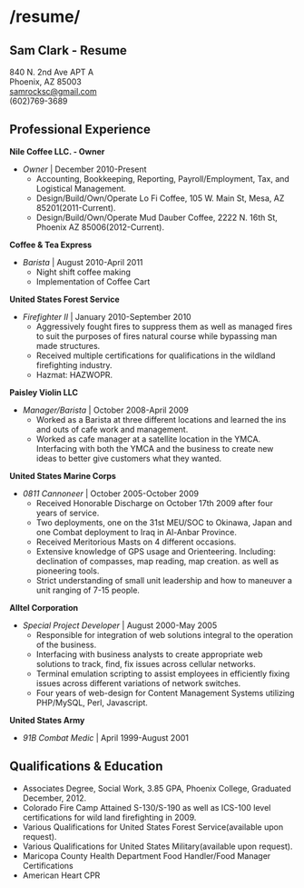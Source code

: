 
/resume/
=========


Sam Clark - Resume
-----------------

840 N. 2nd Ave APT A  
Phoenix, AZ 85003  
samrocksc@gmail.com  
(602)769-3689  

Professional Experience  
-----------

**Nile Coffee LLC. - Owner**

* *Owner* | December 2010-Present
  * Accounting, Bookkeeping, Reporting, Payroll/Employment, Tax, and Logistical Management.
  * Design/Build/Own/Operate Lo Fi Coffee, 105 W. Main St, Mesa, AZ 85201(2011-Current).
  * Design/Build/Own/Operate Mud Dauber Coffee, 2222 N. 16th St, Phoenix AZ 85006(2012-Current).

**Coffee & Tea Express**

* *Barista* | August 2010-April 2011
  * Night shift coffee making
  * Implementation of Coffee Cart

**United States Forest Service**

* *Firefighter II* | January 2010-September 2010
  * Aggressively fought fires to suppress them as well as managed fires to suit the purposes of fires natural course while bypassing man made structures.
  * Received multiple certifications for qualifications in the wildland firefighting industry.
  * Hazmat: HAZWOPR.

**Paisley Violin LLC**

* *Manager/Barista* | October 2008-April 2009
  * Worked as a Barista at three different locations and learned the ins and outs of cafe work and management.
  * Worked as cafe manager at a satellite location in the YMCA. Interfacing with both the YMCA and the business to create new ideas to better give customers what they wanted.

**United States Marine Corps**

* *0811 Cannoneer* | October 2005-October 2009
  * Received Honorable Discharge on October 17th 2009 after four years of service.
  * Two deployments, one on the 31st MEU/SOC to Okinawa, Japan and one Combat deployment to Iraq in Al-Anbar Province.
  * Received Meritorious Masts on 4 different occasions.
  * Extensive knowledge of GPS usage and Orienteering. Including: declination of compasses, map reading, map creation. as well as pioneering tools.
  * Strict understanding of small unit leadership and how to maneuver a unit ranging of 7-15 people.

**Alltel Corporation**

* *Special Project Developer* | August 2000-May 2005
  * Responsible for integration of web solutions integral to the operation of the business.
  * Interfacing with business analysts to create appropriate web solutions to track, find, fix issues across cellular networks.
  * Terminal emulation scripting to assist employees in efficiently fixing issues across different variations of network switches.
  * Four years of web-design for Content Management Systems utilizing PHP/MySQL, Perl, Javascript.

**United States Army**

* *91B Combat Medic* | April 1999-August 2001

Qualifications & Education
-----------------

* Associates Degree, Social Work, 3.85 GPA, Phoenix College, Graduated December, 2012.
* Colorado Fire Camp Attained S-130/S-190 as well as ICS-100 level certifications for wild land firefighting in 2009.
* Various Qualifications for United States Forest Service(available upon request).
* Various Qualifications for United States Military(available upon request).
* Maricopa County Health Department Food Handler/Food Manager Certifications
* American Heart CPR
